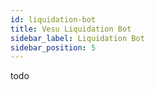 ```yaml
---
id: liquidation-bot
title: Vesu Liquidation Bot
sidebar_label: Liquidation Bot
sidebar_position: 5
---
```


todo
